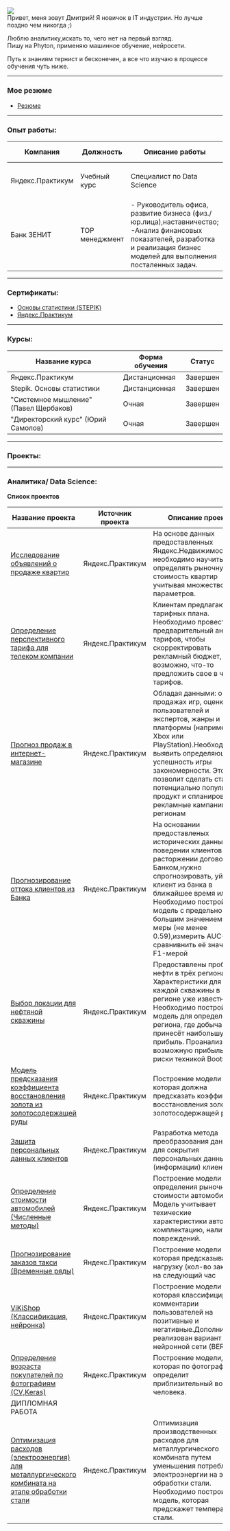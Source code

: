 

## 
![](https://komarev.com/ghpvc/?username=UsovDmitry&color=brightgreen)  
Привет, меня зовут Дмитрий!
Я новичок в IT индустрии. Но лучше поздно чем никогда ;)

Люблю аналитику,искать то, чего нет на первый взгляд.  
Пишу на Phyton, применяю машинное обучение, нейросети. 

Путь к знаниям тернист и бесконечен, а все что изучаю в процессе обучения чуть ниже.
__________________
### Мое резюме

* [Резюме](https://github.com/UsovDmitry/myResume/blob/main/Resume_Dmitry.pdf/ "My Resume")

____
### Опыт работы:

| Компания      | Должность     |Описание работы| Период работы |
| ------------- | ------------- | ------------- |  ------------ |
| Яндекс.Практикум  | Учебный курс  |Специалист по Data Science|декабрь 2021 - июль 2022
| Банк ЗЕНИТ  | TOP менеджмент  |- Руководитель офиса, развитие бизнеса (физ./юр.лица),наставничество;  -Анализ финансовых показателей, разработка и реализация бизнес моделей для выполнения посталенных задач.|декабрь 2011 - 2021|



___
### Сертификаты:
* [Основы статистики (STEPIK)](https://stepik.org/cert/1466479)
* [Яндекс.Практикум](https://github.com/UsovDmitry/myResume/blob/main/cert.pdf/ "in process...")
___
### Курсы:
| Название курса  | Форма обучения |Статус|
| ------------- | ------------- | ------------- |
| Яндекс.Практикум  | Дистанционная  |Завершен|
| Stepik. Основы статистики  | Дистанционная  |Завершен|
| "Системное мышление" (Павел Щербаков)  | Очная |Завершен|
| "Директорский курс" (Юрий Самолов)  | Очная |Завершен|

___
### Проекты:
___
### Аналитика/ Data Science:
**Список проектов**

| Название проекта  | Источник проекта |Описание проекта | Статус |
| ------------- | ------------- | ------------- | ------------- |
| [Исследование объявлений о продаже квартир](https://github.com/UsovDmitry/Apartment_sales_research/blob/main/Apartment_sales_research.ipynb/ "Apartment_sales_research")  | Яндекс.Практикум  |На основе данных предоставленных Яндекс.Недвижимость, необходимо научиться определять рыночную стоимость квартир учитывая множество параметров.|Завершен|
| [Определение перспективного тарифа для телеком компании](https://github.com/UsovDmitry/Mobile_tariffs/blob/main/Mobile_tariffs.ipynb/ "Mobile_tariff")  | Яндекс.Практикум  |Клиентам предлагают два тарифных плана. Необходимо провести предварительный анализ тарифов, чтобы скорректировать рекламный бюджет, возможно, что-то предложить свое в части тарифов.|Завершен|
| [Прогноз продаж в интернет-магазине](https://github.com/UsovDmitry/Game_analysis_reg/blob/main/Game_analysis.ipynb/ "Game_analysis")  | Яндекс.Практикум  |Обладая данными: о продажах игр, оценки пользователей и экспертов, жанры и платформы (например, Xbox или PlayStation).Необходимо выявить определяющие успешность игры закономерности. Это позволит сделать ставку на потенциально популярный продукт и спланировать рекламные кампании по регионам|Завершен|
| [Прогнозирование оттока клиентов из Банка](https://github.com/UsovDmitry/Churn_forecasting/blob/main/Churn_forecasting.ipynb/ "Churn_forecasting")  | Яндекс.Практикум  |На основании предоставленых исторических данных о поведении клиентов и расторжении договоров с Банком,нужно спрогнозировать, уйдёт клиент из банка в ближайшее время или нет. Необходимо постройть модель с предельно большим значением F1-меры (не менее 0.59),измерить AUC-ROC, сравнивнить её значение с F1-мерой|Завершен|
| [Выбор локации для нефтяной скважины](https://github.com/UsovDmitry/Oil_well_selection/blob/main/oil_well_selection.ipynb/ "Oil_well_selection!")  | Яндекс.Практикум  |Предоставлены пробы нефти в трёх регионах. Характеристики для каждой скважины в регионе уже известны. Необходимо постройть модель для определения региона, где добыча принесёт наибольшую прибыль. Проанализируйте возможную прибыль и риски техникой Bootstrap|Завершен|
| [Модель предсказания коэффициента восстановления золота из золотосодержащей руды](https://github.com/UsovDmitry/Gold_Ore/blob/main/Gold_Ore.ipynb/ "Gold_Ore!")  | Яндекс.Практикум  |Построение модели которая должна предсказать коэффициент восстановления золота из золотосодержащей руды|Завершен|
| [Защита персональных данных клиентов](https://github.com/UsovDmitry/Encryption_of_personal_data/blob/main/Encrypt.ipynb/ "Encryption_of_personal_data!")  | Яндекс.Практикум  |Разработка метода преобразования данных, для сокрытия персональных данных (информации) клиента. |Завершен|
| [Определение стоимости автомобилей (Численные методы)](https://github.com/UsovDmitry/Cost_auto "Cost auto")  | Яндекс.Практикум  |Построение модели для определения рыночной стоимости автомобилей. Модель учитывает техические характеристики авто, комплектацию, наличие повреждений.|Завершен|
| [Прогнозирование заказов такси (Временные ряды)](https://github.com/UsovDmitry/Taxi_order_forecast "Taxi order forecast")  | Яндекс.Практикум  |Построение модели которая предсказывает нагрузку (кол-во заказов) на следующий час|Завершен|
| [ViKiShop (Классификация, нейронка)](https://github.com/UsovDmitry/ViKiShop "ViKiShop.")  | Яндекс.Практикум  |Построение модели которая классифицирует комментарии пользователей на позитивные и негативные.Дополнительно реализован вариант на нейронной сети (BERT)|Завершен|
| [Определение возраста покупателей по фотографиям (CV,Keras)](https://github.com/UsovDmitry/Age_clients_CompVision/ "Computing Vision, age clents")  | Яндекс.Практикум  |Построение модели, которая по фотографии определит приблизительный возраст человека. |Завершен|
| ДИПЛОМНАЯ РАБОТА  
[Оптимизация расходов (электроэнергия) для металлургического комбината на этапе обработки стали](https://github.com/UsovDmitry/Production_costs_metallurgical_plant "Production_costs_metallurgical_plan")  | Яндекс.Практикум  |Оптимизация производственных расходов для металлургического комбината путем уменьшения потребление электроэнергии на этапе обработки стали. Необходимо построить модель, которая предскажет температуру стали. |ЗАВЕРШЕН|
 
 	

